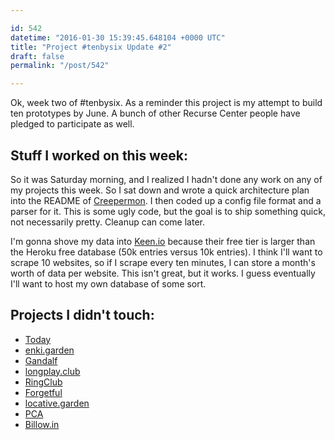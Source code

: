 ```yaml
---

id: 542
datetime: "2016-01-30 15:39:45.648104 +0000 UTC"
title: "Project #tenbysix Update #2"
draft: false
permalink: "/post/542"

---
```


Ok, week two of #tenbysix. As a reminder this project is my attempt to build ten prototypes by June. A bunch of other Recurse Center people have pledged to participate as well.

## Stuff I worked on this week:

So it was Saturday morning, and I realized I hadn't done any work on any of my projects this week. So I sat down and wrote a quick architecture plan into the README of [Creepermon](https://github.com/icco/creepermon). I then coded up a config file format and a parser for it. This is some ugly code, but the goal is to ship something quick, not necessarily pretty. Cleanup can come later.

I'm gonna shove my data into [Keen.io](https://keen.io/) because their free tier is larger than the Heroku free database (50k entries versus 10k entries). I think I'll want to scrape 10 websites, so if I scrape every ten minutes, I can store a month's worth of data per website. This isn't great, but it works. I guess eventually I'll want to host my own database of some sort.

## Projects I didn't touch:

 - [Today](https://github.com/icco/today)
 - [enki.garden](https://github.com/icco/enki.garden)
 - [Gandalf](https://github.com/icco/gandalf)
 - [longplay.club](https://github.com/icco/longplay.club)
 - [RingClub](https://github.com/icco/ringclub)
 - [Forgetful](https://github.com/icco/forgetful)
 - [locative.garden](https://github.com/icco/locative.garden)
 - [PCA](https://github.com/icco/pca)
 - [Billow.in](https://github.com/icco/billowin)

